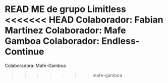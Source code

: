 READ ME de grupo Limitless
<<<<<<< HEAD
Colaborador: Fabian Martinez
Colaborador: Mafe Gamboa
Colaborador: Endless-Continue
=======
Colaboradora: Mafe-Gamboa
>>>>>>> mafe-gamboa
